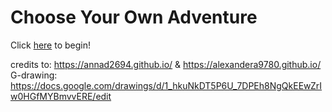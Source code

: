 # Choose Your Own Adventure
Click [here](walking-home.md) to begin!

credits to: https://annad2694.github.io/ & https://alexandera9780.github.io/
G-drawing: https://docs.google.com/drawings/d/1_hkuNkDT5P6U_7DPEh8NgQkEEwZrIw0HGfMYBmvvERE/edit
